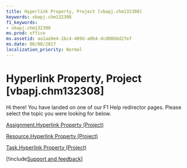 ```yaml
---
title: Hyperlink Property, Project [vbapj.chm132308]
keywords: vbapj.chm132308
f1_keywords:
- vbapj.chm132308
ms.prod: office
ms.assetid: aa1aa9e4-1bc4-409d-a0b4-dcd00bbd27e7
ms.date: 06/08/2017
localization_priority: Normal
---
```



# Hyperlink Property, Project [vbapj.chm132308]

Hi there! You have landed on one of our F1 Help redirector pages. Please select the topic you were looking for below.

[Assignment.Hyperlink Property (Project)](https://msdn.microsoft.com/library/00c0d49f-7888-8f1f-42cf-380caf6dd672%28Office.15%29.aspx)

[Resource.Hyperlink Property (Project)](https://msdn.microsoft.com/library/6ca08bee-46a8-9da3-29db-54d05cfe33ce%28Office.15%29.aspx)

[Task.Hyperlink Property (Project)](https://msdn.microsoft.com/library/72138942-5e4b-3fe5-abd1-f907b2ee315d%28Office.15%29.aspx)

[!include[Support and feedback](~/includes/feedback-boilerplate.md)]
